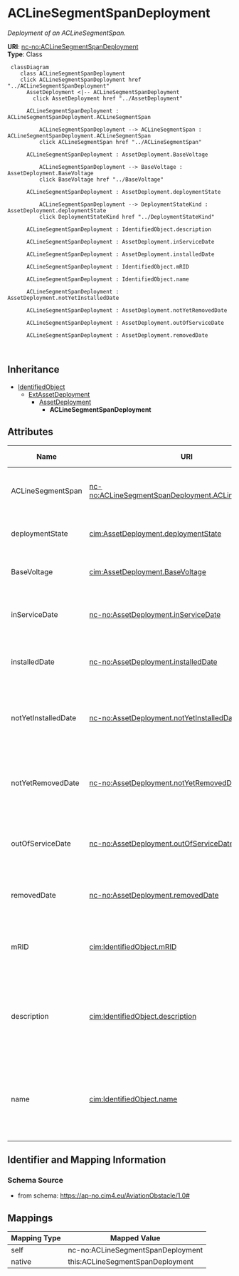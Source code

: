 # ACLineSegmentSpanDeployment


_Deployment of an ACLineSegmentSpan._





**URI**: [nc-no:ACLineSegmentSpanDeployment](https://ap-no.cim4.eu/AviationObstacle/1.0#ACLineSegmentSpanDeployment)<br />
**Type**: Class




```mermaid
 classDiagram
    class ACLineSegmentSpanDeployment
    click ACLineSegmentSpanDeployment href "../ACLineSegmentSpanDeployment"
      AssetDeployment <|-- ACLineSegmentSpanDeployment
        click AssetDeployment href "../AssetDeployment"
      
      ACLineSegmentSpanDeployment : ACLineSegmentSpanDeployment.ACLineSegmentSpan
        
          ACLineSegmentSpanDeployment --> ACLineSegmentSpan : ACLineSegmentSpanDeployment.ACLineSegmentSpan
          click ACLineSegmentSpan href "../ACLineSegmentSpan"
        
      ACLineSegmentSpanDeployment : AssetDeployment.BaseVoltage
        
          ACLineSegmentSpanDeployment --> BaseVoltage : AssetDeployment.BaseVoltage
          click BaseVoltage href "../BaseVoltage"
        
      ACLineSegmentSpanDeployment : AssetDeployment.deploymentState
        
          ACLineSegmentSpanDeployment --> DeploymentStateKind : AssetDeployment.deploymentState
          click DeploymentStateKind href "../DeploymentStateKind"
        
      ACLineSegmentSpanDeployment : IdentifiedObject.description
        
      ACLineSegmentSpanDeployment : AssetDeployment.inServiceDate
        
      ACLineSegmentSpanDeployment : AssetDeployment.installedDate
        
      ACLineSegmentSpanDeployment : IdentifiedObject.mRID
        
      ACLineSegmentSpanDeployment : IdentifiedObject.name
        
      ACLineSegmentSpanDeployment : AssetDeployment.notYetInstalledDate
        
      ACLineSegmentSpanDeployment : AssetDeployment.notYetRemovedDate
        
      ACLineSegmentSpanDeployment : AssetDeployment.outOfServiceDate
        
      ACLineSegmentSpanDeployment : AssetDeployment.removedDate
        
      
```





## Inheritance
* [IdentifiedObject](IdentifiedObject.md)
    * [ExtAssetDeployment](ExtAssetDeployment.md)
        * [AssetDeployment](AssetDeployment.md)
            * **ACLineSegmentSpanDeployment**



## Attributes


| Name | URI | Cardinality and Range | Description | Inheritance |
| ---  | --- | --- | --- | --- |
| ACLineSegmentSpan | [nc-no:ACLineSegmentSpanDeployment.ACLineSegmentSpan](https://ap-no.cim4.eu/AviationObstacle/1.0#ACLineSegmentSpanDeployment.ACLineSegmentSpan) | 0..1 <br />  [ACLineSegmentSpan](ACLineSegmentSpan.md)  | The associated AC Line Segment Span | direct |
| deploymentState | [cim:AssetDeployment.deploymentState](http://iec.ch/TC57/CIM100#AssetDeployment.deploymentState) | 0..1 <br />  [DeploymentStateKind](DeploymentStateKind.md)  | Current deployment state of asset | [AssetDeployment](AssetDeployment.md) |
| BaseVoltage | [cim:AssetDeployment.BaseVoltage](http://iec.ch/TC57/CIM100#AssetDeployment.BaseVoltage) | 0..1 <br />  [BaseVoltage](BaseVoltage.md)  | The associated Base Voltage | [AssetDeployment](AssetDeployment.md) |
| inServiceDate | [nc-no:AssetDeployment.inServiceDate](https://ap-no.cim4.eu/AviationObstacle/1.0#AssetDeployment.inServiceDate) | 0..1 <br />  datetime  | Date and time asset was most recently put in service | [ExtAssetDeployment](ExtAssetDeployment.md) |
| installedDate | [nc-no:AssetDeployment.installedDate](https://ap-no.cim4.eu/AviationObstacle/1.0#AssetDeployment.installedDate) | 0..1 <br />  datetime  | Date and time asset was most recently installed | [ExtAssetDeployment](ExtAssetDeployment.md) |
| notYetInstalledDate | [nc-no:AssetDeployment.notYetInstalledDate](https://ap-no.cim4.eu/AviationObstacle/1.0#AssetDeployment.notYetInstalledDate) | 0..1 <br />  datetime  | Date and time of asset deployment transition to not yet installed | [ExtAssetDeployment](ExtAssetDeployment.md) |
| notYetRemovedDate | [nc-no:AssetDeployment.notYetRemovedDate](https://ap-no.cim4.eu/AviationObstacle/1.0#AssetDeployment.notYetRemovedDate) | 0..1 <br />  datetime  | Date and time of asset deployment transition to not yet removed | [ExtAssetDeployment](ExtAssetDeployment.md) |
| outOfServiceDate | [nc-no:AssetDeployment.outOfServiceDate](https://ap-no.cim4.eu/AviationObstacle/1.0#AssetDeployment.outOfServiceDate) | 0..1 <br />  datetime  | Date and time asset was most recently taken out of service | [ExtAssetDeployment](ExtAssetDeployment.md) |
| removedDate | [nc-no:AssetDeployment.removedDate](https://ap-no.cim4.eu/AviationObstacle/1.0#AssetDeployment.removedDate) | 0..1 <br />  datetime  | Date and time asset was most recently removed | [ExtAssetDeployment](ExtAssetDeployment.md) |
| mRID | [cim:IdentifiedObject.mRID](http://iec.ch/TC57/CIM100#IdentifiedObject.mRID) | 0..1 <br />  string  | Master resource identifier issued by a model authority | [IdentifiedObject](IdentifiedObject.md) |
| description | [cim:IdentifiedObject.description](http://iec.ch/TC57/CIM100#IdentifiedObject.description) | 0..1 <br />  string  | The description is a free human readable text describing or naming the object | [IdentifiedObject](IdentifiedObject.md) |
| name | [cim:IdentifiedObject.name](http://iec.ch/TC57/CIM100#IdentifiedObject.name) | 0..1 <br />  string  | The name is any free human readable and possibly non unique text naming the o... | [IdentifiedObject](IdentifiedObject.md) |









## Identifier and Mapping Information







### Schema Source


* from schema: https://ap-no.cim4.eu/AviationObstacle/1.0#





## Mappings

| Mapping Type | Mapped Value |
| ---  | ---  |
| self | nc-no:ACLineSegmentSpanDeployment |
| native | this:ACLineSegmentSpanDeployment |





